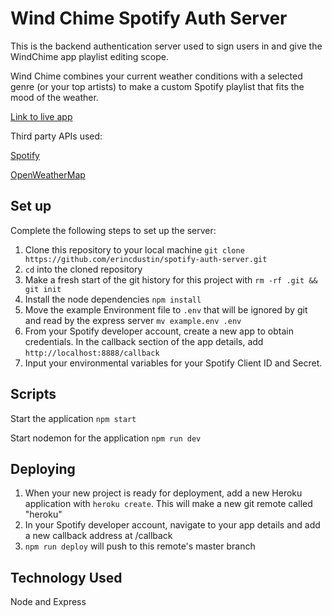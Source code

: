 # Wind Chime Spotify Auth Server

This is the backend authentication server used to sign users in and give the WindChime app playlist editing scope.

Wind Chime combines your current weather conditions with a selected genre (or your top artists) to make a custom Spotify playlist that fits the mood of the weather.

[Link to live app](https://erins-windchime-app.erincdustin.now.sh)


Third party APIs used:

[Spotify](https://developer.spotify.com/documentation/web-api/reference/)

[OpenWeatherMap](https://openweathermap.org/current)

## Set up

Complete the following steps to set up the server:

1. Clone this repository to your local machine `git clone https://github.com/erincdustin/spotify-auth-server.git`
2. `cd` into the cloned repository
3. Make a fresh start of the git history for this project with `rm -rf .git && git init`
4. Install the node dependencies `npm install`
5. Move the example Environment file to `.env` that will be ignored by git and read by the express server `mv example.env .env`
7. From your Spotify developer account, create a new app to obtain credentials.  In the callback section of the app details, add `http://localhost:8888/callback`
6. Input your environmental variables for your Spotify Client ID and Secret.

## Scripts

Start the application `npm start`

Start nodemon for the application `npm run dev`


## Deploying

1. When your new project is ready for deployment, add a new Heroku application with `heroku create`. This will make a new git remote called "heroku" 
2. In your Spotify developer account, navigate to your app details and add a new callback address at <YOUR HEROKU URI>/callback
3. `npm run deploy` will push to this remote's master branch

## Technology Used

Node and Express
